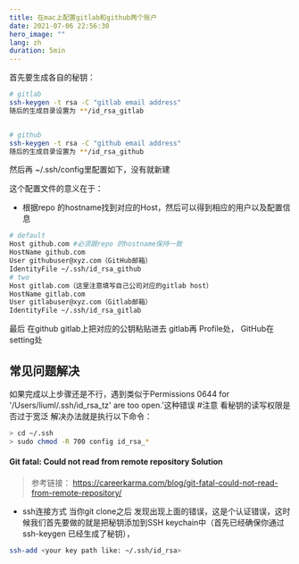 ```yaml
---
title: 在mac上配置gitlab和github两个账户
date: 2021-07-06 22:56:30
hero_image: ""
lang: zh
duration: 5min
---
```



首先要生成各自的秘钥：

```sh
# gitlab
ssh-keygen -t rsa -C "gitlab email address"
随后的生成目录设置为 **/id_rsa_gitlab


# github
ssh-keygen -t rsa -C "github email address"
随后的生成目录设置为 **/id_rsa_github
```

然后再 ~/.ssh/config里配置如下，没有就新建

这个配置文件的意义在于：
- 根据repo 的hostname找到对应的Host，然后可以得到相应的用户以及配置信息

```sh
# default  
Host github.com #必须跟repo 的hostname保持一致
HostName github.com
User githubuser@xyz.com（GitHub邮箱）
IdentityFile ~/.ssh/id_rsa_github
# two 
Host gitlab.com（这里注意填写自己公司对应的gitlab host）
HostName gitlab.com
User gitlabuser@xyz.com（Gitlab邮箱）
IdentityFile ~/.ssh/id_rsa_gitlab
```

最后 在github gitlab上把对应的公钥粘贴进去
gitlab再 Profile处， GitHub在setting处

## 常见问题解决

如果完成以上步骤还是不行，遇到类似于Permissions 0644 for '/Users/liuml/.ssh/id_rsa_tz' are too open.’这种错误
#注意
看秘钥的读写权限是否过于宽泛
解决办法就是执行以下命令：

```sh
> cd ~/.ssh
> sudo chmod -R 700 config id_rsa_*

```

#### Git fatal: Could not read from remote repository Solution

> 参考链接： https://careerkarma.com/blog/git-fatal-could-not-read-from-remote-repository/

- ssh连接方式
当你git clone之后 发现出现上面的错误，这是个认证错误，这时候我们首先要做的就是把秘钥添加到SSH keychain中（首先已经确保你通过ssh-keygen 已经生成了秘钥），

```sh
ssh-add <your key path like: ~/.ssh/id_rsa>
```